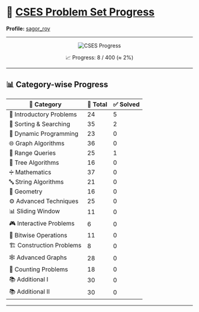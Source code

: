 # 🌟 [CSES Problem Set Progress](https://cses.fi/problemset/)

**Profile:** [sagor_roy](https://cses.fi/user/232484)

---

<p align="center">
  <img src="https://img.shields.io/badge/CSES-8%2F400%20solved-brightgreen?style=for-the-badge" alt="CSES Progress">
</p>

<p align="center">
  📈 Progress: 8 / 400 (≈ 2%)
</p>

---

## 📊 Category-wise Progress

| 📂 Category              | 📌 Total | ✅ Solved |
|--------------------------|----------|-----------|
| 🚀 Introductory Problems | 24       | 5         |
| 🔎 Sorting & Searching   | 35       | 2         |
| 🧮 Dynamic Programming   | 23       | 0         |
| 🌐 Graph Algorithms      | 36       | 0         |
| 📏 Range Queries         | 25       | 1         |
| 🌳 Tree Algorithms       | 16       | 0         |
| ➗ Mathematics           | 37       | 0         |
| 🔤 String Algorithms     | 21       | 0         |
| 📐 Geometry              | 16       | 0         |
| ⚙️ Advanced Techniques   | 25       | 0         |
| 📊 Sliding Window        | 11       | 0         |
| 🎮 Interactive Problems  | 6        | 0         |
| 🔑 Bitwise Operations    | 11       | 0         |
| 🏗 Construction Problems | 8        | 0         |
| 🕸 Advanced Graphs       | 28       | 0         |
| 🔢 Counting Problems     | 18       | 0         |
| 📚 Additional I          | 30       | 0         |
| 📚 Additional II         | 30       | 0         |

---
